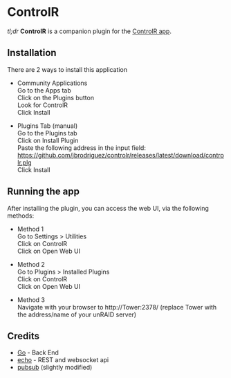 # ControlR

_tl;dr_ **ControlR** is a companion plugin for the [ControlR app](https://www.apertoire.com/).

## Installation

There are 2 ways to install this application

- Community Applications<br/>
  Go to the Apps tab<br/>
  Click on the Plugins button<br/>
  Look for ControlR<br/>
  Click Install

- Plugins Tab (manual)<br/>
  Go to the Plugins tab<br/>
  Click on Install Plugin<br/>
  Paste the following address in the input field: https://github.com/jbrodriguez/controlr/releases/latest/download/controlr.plg<br/>
  Click Install

## Running the app

After installing the plugin, you can access the web UI, via the following methods:

- Method 1<br/>
  Go to Settings > Utilities<br/>
  Click on ControlR<br/>
  Click on Open Web UI<br/>

- Method 2<br/>
  Go to Plugins > Installed Plugins<br/>
  Click on ControlR<br/>
  Click on Open Web UI<br/>

- Method 3<br/>
  Navigate with your browser to http://Tower:2378/ (replace Tower with the address/name of your unRAID server)<br/>

## Credits

- [Go](https://golang.org/) - Back End
- [echo](https://github.com/labstack/echo) - REST and websocket api
- [pubsub](https://github.com/tuxychandru/pubsub/) (slightly modified)
